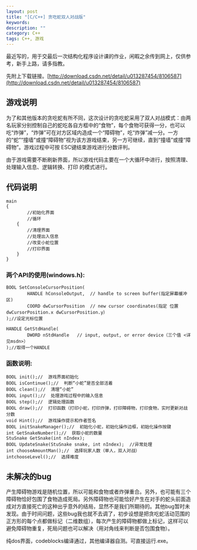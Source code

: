```yaml
---
layout: post
title: "[C/C++] 贪吃蛇双人对战版"
keywords: 
description: ""
category: C++
tags: C++, 游戏
---
```


最近写的，用于交最后一次结构化程序设计课的作业，闲暇之余传到网上，仅供参考，新手上路，请多指教。  

先附上下载链接。[http://download.csdn.net/detail/u013287454/8106587](http://download.csdn.net/detail/u013287454/8106587)  


## 游戏说明

为了和其他版本的贪吃蛇有所不同，这次设计的贪吃蛇采用了双人对战模式：由两名玩家分别控制自己的蛇吃各自方框中的“食物”，每个食物可获得一分，也可以吃“炸弹”，“炸弹”可在对方区域内造成一个“障碍物”，吃“炸弹”减一分。一方的“蛇”“撞墙”或撞“障碍物”视为该方游戏结束，另一方可继续，直到“撞墙”或撞“障碍物”。游戏过程中可按 ESC键结束游戏进行分数评判。  

由于游戏需要不断刷新界面，所以游戏代码主要在一个大循环中进行，按照清理、处理输入信息、逻辑转换、打印 的模式进行。  

## 代码说明  
    main  
    {  
            //初始化界面  
            //循环  
        {  
            //清理界面  
            //处理出入信息  
            //改变小蛇位置  
            //打印界面  
        }  
    }  

### 两个API的使用(windows.h):  

    BOOL SetConsoleCursorPosition(  
            HANDLE hConsoleOutput,  // handle to screen buffer(指定屏幕缓冲区)  
            COORD dwCursorPosition  // new cursor coordinates(指定 位置 dwCursorPosition.x dwCursorPosition.y）  
    );//设定光标位置  
     
    HANDLE GetStdHandle(  
            DWORD nStdHandle   // input, output, or error device（三个值 <详见msdn>）  
    );//取得一个HANDLE  

### 函数说明:  
    BOOL init();//  游戏界面初始化  
    BOOL isContinue();//  判断“小蛇”是否全部活着  
    BOOL clean();//  清理“小蛇”  
    BOOL input();//  处理游戏过程中的输入信息  
    BOOL step();//  逻辑处理函数  
    BOOL draw();//  打印函数（打印小蛇，打印炸弹，打印障碍物，打印食物，实时更新对战分数  
    void Hint();//  游戏操作提示和作者签名  
    BOOL initSnakeManager();//  初始化小蛇，初始化操作边框，初始化操作按键  
    int GetSnakeNumber();//  获取小蛇的数量  
    StuSnake GetSnake(int nIndex);  
    BOOL UpdateSnake(StuSnake snake, int nIndex);  //异常处理  
    int chooseAmountMan();//  选择玩家人数（单人，双人对战）  
    intchooseLevel();//  选择难度  

## 未解决的bug  

产生障碍物游戏是随机位置，所以可能和食物或者炸弹重合。另外，也可能有三个障碍物恰好包围了食物造成死局。另外障碍物也可能恰好产生在对手的蛇头前面造成对方直接死亡的这种出乎意外的结局，显然不是我们所期待的。其他bug暂时未发现。由于时间问题，这些bug我也就不去调了，初步设想是把贪吃蛇活动范围的正方形的每个点都做标记（二维数组），每次产生的障碍物都做上标记，这样可以避免障碍物重复，死局问题也可以解决（用对角线来判断是否包围食物）。  

纯dos界面，codeblocks编译通过，其他编译器自测。可直接运行.exe。  
